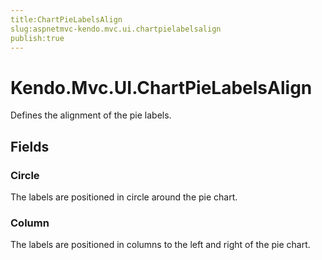 ```yaml
---
title:ChartPieLabelsAlign
slug:aspnetmvc-kendo.mvc.ui.chartpielabelsalign
publish:true
---
```


# Kendo.Mvc.UI.ChartPieLabelsAlign
Defines the alignment of the pie labels.

## Fields
### Circle
The labels are positioned in circle around the pie chart.
### Column
The labels are positioned in columns to the left and right of the pie chart.




